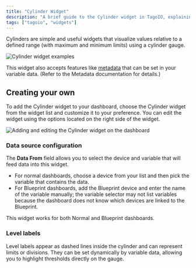 ```yaml
---
title: "Cylinder Widget"
description: "A brief guide to the Cylinder widget in TagoIO, explaining what it visualizes, an example image, metadata support, and how to add and customize the widget on your dashboard."
tags: ["tagoio", "widgets"]
---
```

Cylinders are simple and useful widgets that visualize values relative to a defined range (with maximum and minimum limits) using a cylinder gauge.

![Cylinder widget examples](/docs_imagem/tagoio/cylinder-widget-2.gif)

This widget also accepts features like [metadata](../../devices/data-management/metadata) that can be set in your variable data. (Refer to the Metadata documentation for details.)

## Creating your own

To add the Cylinder widget to your dashboard, choose the Cylinder widget from the widget list and customize it to your preference. You can edit the widget using the options located on the right side of the widget.

![Adding and editing the Cylinder widget on the dashboard](/docs_imagem/tagoio/cylinder-widget-2.gif)

### Data source configuration

The **Data From** field allows you to select the device and variable that will feed data into this widget.  
* For normal dashboards, choose a device from your list and then pick the variable that contains the data.  
* For Blueprint dashboards, add the Blueprint device and enter the name of the variable manually; the variable selector may not list variables because the dashboard does not know which devices are linked to the Blueprint.

This widget works for both Normal and Blueprint dashboards.

### Level labels

Level labels appear as dashed lines inside the cylinder and can represent limits or divisions. They can be set dynamically by variable data, allowing you to highlight thresholds directly on the gauge.